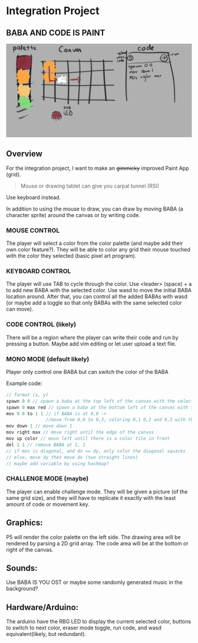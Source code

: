 # Integration Project

## BABA AND CODE IS PAINT

<p align="center">
  <img title="" src="./assets/baba_is_paint.png" width="900">
</p>

## Overview

For the integration project, I want to make an ~~gimmicky~~ improved Paint App (grid).

> Mouse or drawing tablet can give you carpal tunnel (RSI)

Use keyboard instead.

In addition to using the mouse to draw,
you can draw by moving BABA (a character sprite) around the canvas or by writing code.

<!-- Note: \<leader> mean space -->

### MOUSE CONTROL
The player will select a color from the color palette (and maybe add their own color feature?).
They will be able to color any grid their mouse touched with the color they selected (basic pixel art program).

### KEYBOARD CONTROL
The player will use TAB to cycle through the color. Use \<leader> (space) + a to add new BABA with the selected color.
Use wasd to move the initial BABA location around. After that, you can control all the added BABAs with wasd
(or maybe add a toggle so that only BABAs with the same selected color can move).

### CODE CONTROL (likely)
There will be a region where the player can write their code and run by pressing a button.
Maybe add vim editing or let user upload a text file.

### MONO MODE (default likely)
Player only control one BABA but can switch the color of the BABA

Example code:
```js
// format (x, y)
spawn 0 0 // spawn a baba at the top left of the canvas with the selected color
spawn 0 max red // spawn a baba at the bottom left of the canvas with the color red
mov 0 0 to 1 1 // if BABA is at 0,0 ->
               //move from 0,0 to 0,3, coloring 0,1 0,2 and 0,3 with the BABA's color
mov down 1 // move down 1
mov right max // move right until the edge of the canvas
mov up color // move left until there is a color tile in front
del 1 1 // remove BABA at 1, 1
// if mov is diagonal, and dx == dy, only color the diagonal squares
// else, move dy then move dx (two straight lines)
// maybe add variable by using hashmap?
```

### CHALLENGE MODE (maybe)
The player can enable challenge mode. They will be given a picture (of the same grid size),
and they will have to replicate it exactly with the least amount of code or movement key.

## Graphics:
P5 will render the color palette on the left side. The drawing area will be rendered by parsing a 2D grid array.
The code area will be at the bottom or right of the canvas.


## Sounds:
Use BABA IS YOU OST or maybe some randomly generated music in the background?

## Hardware/Arduino:
The arduino have the RBG LED to display the current selected color,
buttons to switch to next color, eraser mode toggle, run code, and wasd equivalent(likely, but redundant).

